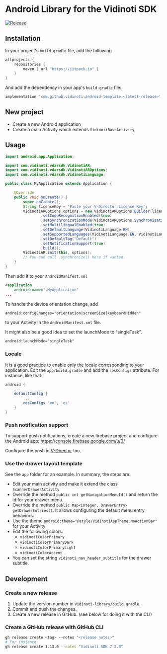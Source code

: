 # Android Library for the Vidinoti SDK

[![Release](https://jitpack.io/v/vidinoti/android-template.svg)](https://jitpack.io/#vidinoti/android-template)

## Installation

In your project's `build.gradle` file, add the following

```gradle
allprojects {
    repositories {
        maven { url "https://jitpack.io" }
    }
}
```

And add the dependency in your app's `build.gradle` file:

```gradle
implementation 'com.github.vidinoti:android-template:<latest-release>'
```

## New project

* Create a new Android application
* Create a main Activity which extends `VidinotiBaseActivity`

## Usage

``` java
import android.app.Application;

import com.vidinoti.vdarsdk.VidinotiAR;
import com.vidinoti.vdarsdk.VidinotiAROptions;
import com.vidinoti.vdarsdk.VidinotiLanguage;

public class MyApplication extends Application {

    @Override
    public void onCreate() {
        super.onCreate();
        String licenseKey = "Paste your V-Director License Key";
        VidinotiAROptions options = new VidinotiAROptions.Builder(licenseKey)
                .setCodeRecognitionEnabled(true)
                .setSynchronizationMode(VidinotiAROptions.SynchronizationMode.DEFAULT_TAG_WITH_ADDITIONAL_CONTENT)
                .setMultilingualEnabled(true)
                .setDefaultLanguage(VidinotiLanguage.EN)
                .setSupportedLanguages(VidinotiLanguage.EN, VidinotiLanguage.ES)
                .setDefaultTag("Default")
                .setNotificationSupport(true)
                .build();
        VidinotiAR.init(this, options);
        // You can call .synchronize() here if wanted.
    }
}

```

Then add it to your `AndroidManifest.xml`

``` xml
<application
    android:name=".MyApplication"
...
```

To handle the device orientation change, add

``` xml
android:configChanges="orientation|screenSize|keyboardHidden"
```

to your Activity in the `AndroidManifest.xml` file.

It might also be a good idea to set the launchMode to "singleTask".

``` xml
android:launchMode="singleTask"
```

### Locale

It is a good practice to enable only the locale corresponding to your application.
Edit the `app/build.gradle` and add the `resConfigs` attribute. For instance, like that:

```gradle
android { 
    ...
    defaultConfig {
        ...
        resConfigs 'en', 'es'
    }
}
```

### Push notification support

To support push notifications, create a new firebase project and configure the Android app: https://console.firebase.google.com/u/0/

Configure the push in [V-Director](https://armanager.vidinoti.com) too.

### Use the drawer layout template

See the `app` folder for an example. In summary, the steps are:

* Edit your main activity and make it extend the class `ScannerDrawerActivity`
* Override the method `public int getNavigationMenuId()` and return the id for your drawer menu.
* Override the method `public Map<Integer, DrawerEntry> getDrawerEntries()`. It allows configuring the default menu entry behaviors.
* Use the theme `android:theme="@style/VidinotiAppTheme.NoActionBar"` for your Activity
* Edit the following colors:
  * `vidinotiColorPrimary`
  * `vidinotiColorPrimaryDark`
  * `vidinotiColorPrimaryLight`
  * `vidinotiColorAccent`
* You can set the string `vidinoti_nav_header_subtitle` for the drawer subtitle.

## Development

### Create a new release

1. Update the version number in `vidinoti-library/build.gradle`.
2. Commit and push the changes.
3. Create a new release in GitHub. (see below for doing it with the CLI)

### Create a GitHub release with GitHub CLI

``` sh
gh release create <tag> --notes "<release notes>"
# For instance
gh release create 1.13.0 --notes "Vidinoti SDK 7.3.3"
```
